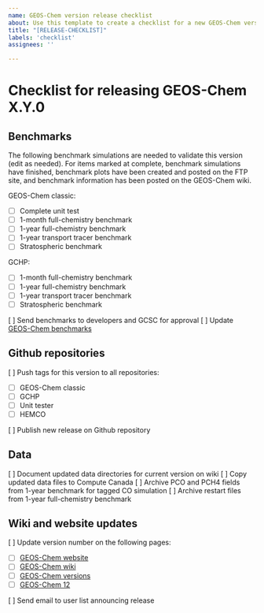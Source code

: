 ```yaml
---
name: GEOS-Chem version release checklist
about: Use this template to create a checklist for a new GEOS-Chem version release.
title: "[RELEASE-CHECKLIST]"
labels: 'checklist'
assignees: ''

---
```


# Checklist for releasing GEOS-Chem X.Y.0

## Benchmarks

The following benchmark simulations are needed to validate this version (edit as needed). For items marked at complete, benchmark simulations have finished, benchmark plots have been created and posted on the FTP site, and benchmark information has been posted on the GEOS-Chem wiki.

GEOS-Chem classic:
  - [ ] Complete unit test
  - [ ] 1-month full-chemistry benchmark
  - [ ] 1-year full-chemistry benchmark
  - [ ] 1-year transport tracer benchmark
  - [ ] Stratospheric benchmark

GCHP:
  - [ ] 1-month full-chemistry benchmark
  - [ ] 1-year full-chemistry benchmark
  - [ ] 1-year transport tracer benchmark
  - [ ] Stratospheric benchmark

[ ] Send benchmarks to developers and GCSC for approval
[ ] Update [GEOS-Chem benchmarks](http://wiki.seas.harvard.edu/geos-chem/index.php/GEOS-Chem_Benchmarks) 

## Github repositories
[ ] Push tags for this version to all repositories:
- [ ] GEOS-Chem classic
- [ ] GCHP
- [ ] Unit tester
- [ ] HEMCO

[ ] Publish new release on Github repository

## Data
[ ] Document updated data directories for current version on wiki
[ ] Copy updated data files to Compute Canada
[ ] Archive PCO and PCH4 fields from 1-year benchmark for tagged CO simulation
[ ] Archive restart files from 1-year full-chemistry benchmark

## Wiki and website updates
[ ] Update version number on the following pages:
- [ ] [GEOS-Chem website](http://acmg.seas.harvard.edu/geos/)
- [ ] [GEOS-Chem wiki](http://wiki.seas.harvard.edu/geos-chem/index.php/Main_Page)
- [ ] [GEOS-Chem versions](http://wiki.seas.harvard.edu/geos-chem/index.php/GEOS-Chem_versions)
- [ ] [GEOS-Chem 12](http://wiki.seas.harvard.edu/geos-chem/index.php/GEOS-Chem_12#Version_history_summary)

[ ] Send email to user list announcing release